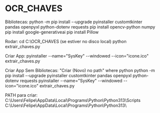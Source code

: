 # OCR_CHAVES
Bibliotecas:
python -m pip install --upgrade pyinstaller customtkinter pandas openpyxl python-dotenv requests
pip install opencv-python numpy
pip install google-generativeai
pip install Pillow

Rodar:
cd C:\OCR_CHAVES (se estiver no disco local)
python extrair_chaves.py

Criar App:
pyinstaller --name="SysKey" --windowed --icon="icone.ico" extrair_chaves.py

Criar App Sem Bibliotecas:
"Criar (Novo) no path"
where python
python -m pip install --upgrade pyinstaller customtkinter pandas openpyxl python-dotenv requests
pyinstaller --name="SysKey" --windowed --icon="icone.ico" extrair_chaves.py

PATH para criar:
C:\Users\Felipe\AppData\Local\Programs\Python\Python313\Scripts
C:\Users\Felipe\AppData\Local\Programs\Python\Python313\
